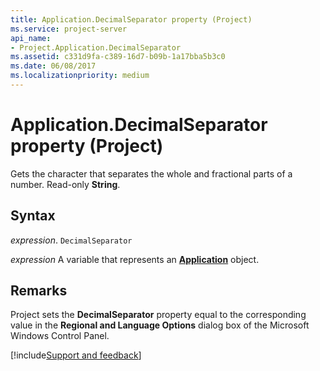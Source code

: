 ```yaml
---
title: Application.DecimalSeparator property (Project)
ms.service: project-server
api_name:
- Project.Application.DecimalSeparator
ms.assetid: c331d9fa-c389-16d7-b09b-1a17bba5b3c0
ms.date: 06/08/2017
ms.localizationpriority: medium
---
```



# Application.DecimalSeparator property (Project)

Gets the character that separates the whole and fractional parts of a number. Read-only **String**.


## Syntax

_expression_. `DecimalSeparator`

_expression_ A variable that represents an **[Application](Project.Application.md)** object.


## Remarks

Project sets the **DecimalSeparator** property equal to the corresponding value in the **Regional and Language Options** dialog box of the Microsoft Windows Control Panel.

[!include[Support and feedback](~/includes/feedback-boilerplate.md)]